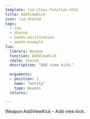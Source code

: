 ```yaml
---
template: lua-class-function.html
title: AddViewKick
icon: lua-shared
tags:
  - lua
  - shared
  - needs-verification
  - needs-example
lua:
  library: Weapon
  function: AddViewKick
  realm: shared
  description: "Add view kick."
  
  arguments:
  - position: 1
    name: "entity"
    type: Weapon
  returns:
    
---
```


<div class="lua__search__keywords">
Weapon:AddViewKick &#x2013; Add view kick.
</div>
